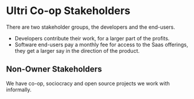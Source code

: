 # Ultri Co-op Stakeholders

There are two stakeholder groups, the developers and the end-users.

* Developers contribute their work, for a larger part of the profits.
* Software end-users pay a monthly fee for access to the Saas offerings, they get a larger say in the direction of the product.

## Non-Owner Stakeholders

We have co-op, sociocracy and open source projects we work with informally.


